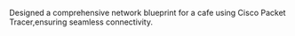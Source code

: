 Designed a comprehensive network blueprint for a cafe using Cisco Packet Tracer,ensuring seamless connectivity. 
